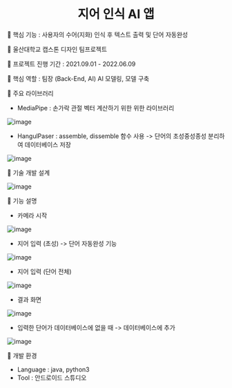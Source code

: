 
<h1 align="center">
     지어 인식 AI 앱 
</h1>

🌟 핵심 기능 : 사용자의 수어(지화) 인식 후 텍스트 출력 및 단어 자동완성 

🌟 울산대학교 캡스톤 디자인 팀프로젝트

🌟 프로젝트 진행 기간 : 2021.09.01 - 2022.06.09

🌟 핵심 역할 : 팀장 (Back-End, AI) AI 모델링, 모델 구축

🌟 주요 라이브러리

* MediaPipe : 손가락 관절 벡터 계산하기 위한 위한 라이브러리

![image](https://github.com/user-attachments/assets/4ea1d6fb-c536-4418-90e2-1f047313716d)


* HangulPaser : assemble, dissemble 함수 사용 -> 단어의 초성중성종성 분리하여 데이터베이스 저장

![image](https://github.com/user-attachments/assets/18829b53-e336-480c-97a8-846ec806e6aa)

🌟 기술 개발 설계

![image](https://github.com/user-attachments/assets/5941acaf-ee6f-49fd-ba15-91cdbe01f1f0)

🌟 기능 설명

* 카메라 시작

![image](https://github.com/user-attachments/assets/02357f59-8f9d-4a96-8af7-5cebeedf61de)

* 지어 입력 (초성) -> 단어 자동완성 기능

![image](https://github.com/user-attachments/assets/dfac98ec-5b49-4709-9cd2-d29b2a709d9a)

* 지어 입력 (단어 전체)

![image](https://github.com/user-attachments/assets/8baa64fb-2ebc-4f7b-bb0a-5bd43999905a)

* 결과 화면

![image](https://github.com/user-attachments/assets/504ea420-ee8f-4735-9b36-f406c6580d98)

* 입력한 단어가 데이터베이스에 없을 때 -> 데이터베이스에 추가

![image](https://github.com/user-attachments/assets/4abac133-d55a-4409-90f0-e2d97b07b49e)

🌟 개발 환경
* Language : java, python3
* Tool : 안드로이드 스튜디오


